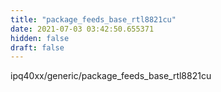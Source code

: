 ```yaml
---
title: "package_feeds_base_rtl8821cu"
date: 2021-07-03 03:42:50.655371
hidden: false
draft: false
---
```


ipq40xx/generic/package_feeds_base_rtl8821cu

